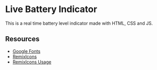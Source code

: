 # Live Battery Indicator
This is a real time battery level indicator made with HTML, CSS and JS.

## Resources
* [Google Fonts](https://fonts.google.com/)
* [RemixIcons](https://remixicon.com/)
* [RemixIcons Usage](https://github.com/Remix-Design/remixicon#usage)
